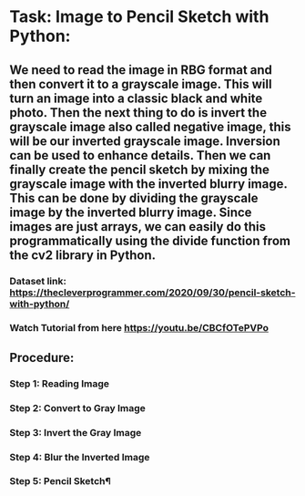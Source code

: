 
# Task: Image to Pencil Sketch with Python:

## We need to read the image in RBG format and then convert it to a grayscale image. This will turn an image into a classic black and white photo. Then the next thing to do is invert the grayscale image also called negative image, this will be our inverted grayscale image. Inversion can be used to enhance details. Then we can finally create the pencil sketch by mixing the grayscale image with the inverted blurry image. This can be done by dividing the grayscale image by the inverted blurry image. Since images are just arrays, we can easily do this programmatically using the divide function from the cv2 library in Python.

### Dataset link: https://thecleverprogrammer.com/2020/09/30/pencil-sketch-with-python/

### Watch Tutorial from here https://youtu.be/CBCfOTePVPo

## Procedure:
### Step 1: Reading Image
### Step 2: Convert to Gray Image
### Step 3: Invert the Gray Image
### Step 4: Blur the Inverted Image
### Step 5: Pencil Sketch¶
